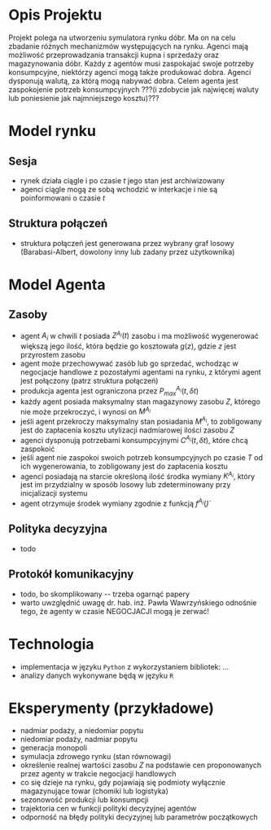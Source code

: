 # Opis Projektu 
Projekt polega na utworzeniu symulatora rynku dóbr. Ma on na celu zbadanie różnych mechanizmów występujących na rynku. Agenci mają możliwość przeprowadzania transakcji kupna i sprzedaży oraz magazynowania dóbr. Każdy z agentów musi zaspokajać swoje potrzeby konsumpcyjne, niektórzy agenci mogą także produkować dobra. Agenci dysponują walutą, za którą mogą nabywać dobra. Celem agenta jest zaspokojenie potrzeb konsumpcyjnych ???(i zdobycie jak najwięcej waluty lub poniesienie jak najmniejszego kosztu)???

# Model rynku 

## Sesja 
* rynek działa ciągle i po czasie $t$ jego stan jest archiwizowany 
* agenci ciągle mogą ze sobą wchodzić w interkacje i nie są poinformowani o czasie $t$ 

## Struktura połączeń
* struktura połączeń jest generowana przez wybrany graf losowy (Barabasi-Albert, dowolony inny lub zadany przez użytkownika)

# Model Agenta

## Zasoby
* agent $A_i$ w chwili $t$ posiada $Z^{A_i}(t)$ zasobu i ma możliwość wygenerować większą jego ilość, która będzie go kosztowała  $g(z)$, gdzie $z$ jest przyrostem zasobu
* agent może przechowywać zasób lub go sprzedać, wchodząc w negocjacje handlowe z pozostałymi agentami na rynku, z którymi agent jest połączony (patrz struktura połączeń)
* produkcja agenta jest ograniczona przez $P^{A_i}_{max}(t, \delta t)$
* każdy agent posiada maksymalny stan magazynowy zasobu $Z$, którego nie może przekroczyć, i wynosi on $M^{A_i}$
* jeśli agent przekroczy maksymalny stan posiadania $M^{A_i}$, to zobligowany jest do zapłacenia kosztu utylizacji nadmiarowej ilości zasobu $Z$
* agenci dysponują potrzebami konsumpcyjnymi $C^{A_i}(t, \delta t)$, które chcą zaspokoić
* jeśli agent nie zaspokoi swoich potrzeb konsumpcyjnych po czasie $T$ od ich wygenerowania, to zobligowany jest do zapłacenia kosztu 
* agenci posiadają na starcie określoną ilość środka wymiany $K^{A_i}$, który jest im przydzialny w sposób losowy lub zdeterminowany przy inicjalizacji systemu
* agent otrzymuje środek wymiany zgodnie z funkcją $f^{A_i}(\dot)$ 

## Polityka decyzyjna 
* todo

## Protokół komunikacyjny 
* todo, bo skomplikowany -- trzeba ogarnąć papery 
* warto uwzględnić uwagę dr. hab. inż. Pawła Wawrzyńskiego odnośnie tego, że agenty w czasie NEGOCJACJI mogą je zerwać! 

# Technologia
* implementacja w języku `Python` z wykorzystaniem bibliotek: ...
* analizy danych wykonywane będą w języku `R` 

# Eksperymenty (przykładowe)
* nadmiar podaży, a niedomiar popytu
* niedomiar podaży, nadmiar popytu
* generacja monopoli
* symulacja zdrowego rynku (stan równowagi)
* określenie realnej wartości zasobu $Z$ na podstawie cen proponowanych przez agenty w trakcie negocjacji handlowych
* co się dzieje na rynku, gdy pojawiają się podmioty wyłącznie magazynujące towar (chomiki lub logistyka)
* sezonowość produkcji lub konsumpcji 
* trajektoria cen w funkcji polityki decyzyjnej agentów
* odporność na błędy polityki decyzyjnej lub parametrów początkowych
